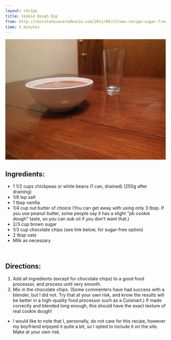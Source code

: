 ```yaml
---
layout: recipe
title: Cookie Dough Dip
from: http://chocolatecoveredkatie.com/2011/09/27/new-recipe-sugar-free-cookie-dough-dip/
time: 5 minutes
---
```


![Cookie Dough Dip](/assets/img/cookie-dough-dip.jpg)

Ingredients:
------------

* 1 1/2 cups chickpeas or white beans (1 can, drained) (250g after draining)
* 1/8 tsp salt
* 1 tbsp vanilla
* 1/4 cup nut butter of choice (You can get away with using only 3 tbsp. If you use peanut butter, some people say it has a slight "pb cookie dough" taste, so you can sub oil if you don't want that.)
* 2/3 cup brown sugar
* 1/3 cup chocolate chips (see link below, for sugar-free option)
* 2 tbsp oats
* Milk as necessary

<br>

Directions:
-----------

1. Add all ingredients (except for chocolate chips) to a good food processor, and process until very smooth. 
2. Mix in the chocolate chips. (Some commenters have had success with a blender, but I did not. Try that at your own risk, and know the results will be better in a high-quality food processor such as a Cuisinart.) If made correctly and blended long enough, this should have the exact texture of real cookie dough!

* I would like to note that I, personally, do not care for this recipe, however my boyfriend enjoyed it quite a bit, so I opted to include it on the site.  Make at your own risk.

